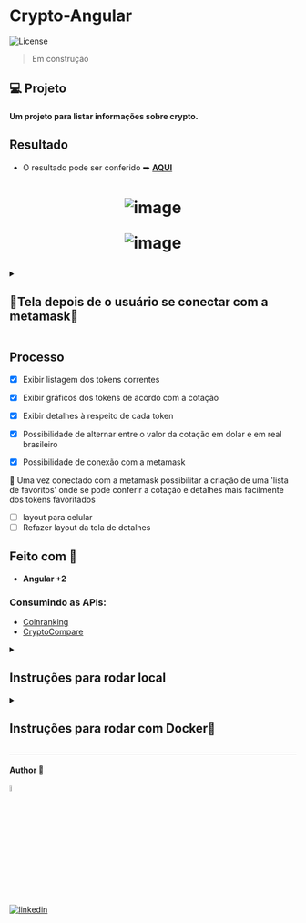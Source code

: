 # Crypto-Angular

  <img  src="https://img.shields.io/static/v1?label=license&message=MIT&color=5965E0&labelColor=121214" alt="License">

> Em construção

## 💻 Projeto

#### Um projeto para listar informações sobre crypto.

## Resultado

- O resultado pode ser conferido :arrow_right: [**AQUI**](https://crypto-angular.vercel.app/)
<h1 align="center">

![image](https://github.com/user-attachments/assets/9c148fe5-742c-4e80-939b-8fd6d9fd3dcb)

![image](https://github.com/user-attachments/assets/3dece736-22ca-46d7-bd38-02b8cd85abcc)

</h1>

<details><summary> <h2>🦊Tela depois de o usuário se conectar com a metamask🦊</h2></summary>


![image](https://github.com/user-attachments/assets/34b6b967-4966-4c36-84a6-847a18197d34)
</details>

## Processo

- [x] Exibir listagem dos tokens correntes
- [x] Exibir gráficos dos tokens de acordo com a cotação
- [x] Exibir detalhes à respeito de cada token
- [x] Possibilidade de alternar entre o valor da cotação em dolar e em real brasileiro
- [x] Possibilidade de conexão com a metamask


🏃  Uma vez conectado com a metamask possibilitar a criação de uma 'lista de favoritos' onde se pode conferir a cotação e detalhes mais facilmente dos tokens favoritados
- [ ] layout para celular
- [ ] Refazer layout da tela de detalhes

## Feito com 🔨

- **Angular +2**

### Consumindo as APIs:

- [Coinranking](https://developers.coinranking.com/api)
- [CryptoCompare](https://min-api.cryptocompare.com/)

<details><summary> <h2>Instruções para rodar local</h2></summary>

Por ser um projeto realizado com **Angular**, há a necessidade do **NodeJS**. Com ele instalado basta seguir os seguintes passos.

No terminal, clone o projeto:

```
git clone
```

Crie um diretório na raiz chamado config com um arquivo ts chamado config

```
/config > config.ts
```

Crie as chaves na [CryptoCompare](https://min-api.cryptocompare.com/) e na [Coinranking](https://developers.coinranking.com/api) e as defina no **config.ts**:

```typeScript

export const ACCESSTOKEN = "SUA-CHAVE-CRYPTOCOMPARE"
export const ACCESSTOKENBACKUP ="SUA-CHAVE-CRYPTOCOMPARE"
export const HISTORICALAPI = "SUA-CHAVE-COINRANKING"

```

Instale as dependências:

```
npm install
```

Execute a aplicação:

```
npm run start
```

</details>

<details><summary> <h2>Instruções para rodar com Docker🐋 </h2></summary>

No terminal, clone o projeto:

```
git clone
```

Crie um diretório na raiz chamado config com um arquivo ts chamado config

```
/config > config.ts
```

Crie as chaves na [CryptoCompare](https://min-api.cryptocompare.com/) e na [Coinranking](https://developers.coinranking.com/api) e as defina no **config.ts**:

```typeScript

export const ACCESSTOKEN = "SUA-CHAVE-CRYPTOCOMPARE"
export const ACCESSTOKENBACKUP ="SUA-CHAVE-CRYPTOCOMPARE"
export const HISTORICALAPI = "SUA-CHAVE-COINRANKING"

```

Crie a imagem :

```
docker build -t crypto-app .
```

Execute o container:

```
docker run -p 4201:4200 angular-docker
```

Acesse a aplicação na **porta 4201**

</details>

---

#### Author 👷

<img src="https://user-images.githubusercontent.com/97068163/149033991-781bf8b6-4beb-445a-913c-f05a76a28bfc.png" width="5%" alt="caricatura do autor desse repositório"/>

[![linkedin](https://img.shields.io/badge/LinkedIn-0077B5?style=for-the-badge&logo=linkedin&logoColor=white)](https://www.linkedin.com/in/araujocode/)
